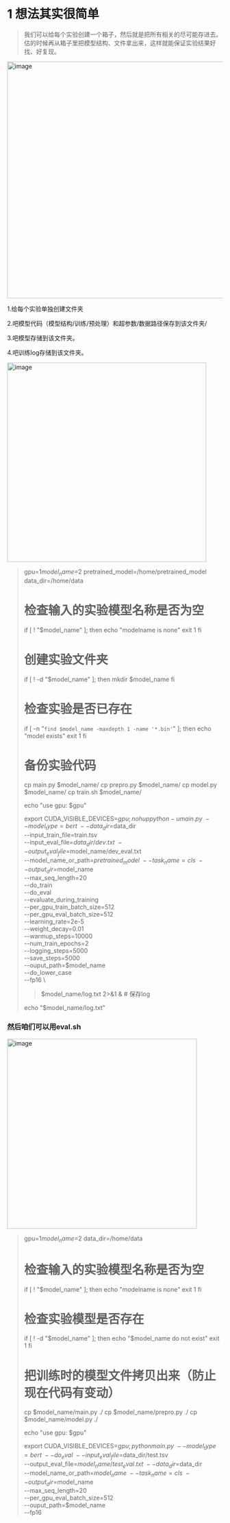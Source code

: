 # 1 想法其实很简单
>我们可以给每个实验创建一个箱子，然后就是把所有相关的尽可能存进去。
>估的时候再从箱子里把模型结构、文件拿出来，这样就能保证实验结果好找、好复现。

<img width="552" alt="image" src="https://user-images.githubusercontent.com/40928887/130567795-5f9ec098-7049-4f55-896e-30f4c2a393e5.png">

1.给每个实验单独创建文件夹

2.吧模型代码（模型结构/训练/预处理）和超参数/数据路径保存到该文件夹/

3.吧模型存储到该文件夹。

4.吧训练log存储到该文件夹。

<img width="465" alt="image" src="https://user-images.githubusercontent.com/40928887/130567941-202772da-3d54-4827-b910-57ce25ecf914.png">

>gpu=$1
>model_name=$2
>pretrained_model=/home/pretrained_model
>data_dir=/home/data
>
># 检查输入的实验模型名称是否为空
>if [ ! "$model_name" ]; then
>    echo "modelname is none"
>    exit 1
>fi
>
># 创建实验文件夹
>if [ ! -d "$model_name" ]; then
>    mkdir $model_name
>fi
>
># 检查实验是否已存在
>if [ -n "`find $model_name -maxdepth 1 -name '*.bin'`" ]; then
>    echo "model exists"
>    exit 1
>fi
>
># 备份实验代码
>cp main.py $model_name/
>cp prepro.py $model_name/
>cp model.py $model_name/
>cp train.sh $model_name/
>
>echo "use gpu: $gpu"
>
>export CUDA_VISIBLE_DEVICES=$gpu; nohup python -u main.py \
>    --model_type=bert \
>    --data_dir=$data_dir \
>    --input_train_file=train.tsv \
>    --input_eval_file=$data_dir/dev.txt\
>    --output_eval_file=$model_name/dev_eval.txt  \
>    --model_name_or_path=$pretrained_model \
>    --task_name=cls \
>    --output_dir=$model_name \
>    --max_seq_length=20 \
>    --do_train \
>    --do_eval \
>    --evaluate_during_training \
>    --per_gpu_train_batch_size=512 \
>    --per_gpu_eval_batch_size=512 \
>    --learning_rate=2e-5 \
>    --weight_decay=0.01 \
>    --warmup_steps=10000 \
>    --num_train_epochs=2 \
>    --logging_steps=5000 \
>    --save_steps=5000 \
>    --ouput_path=$model_name \
>    --do_lower_case \
>    --fp16 \
>    > $model_name/log.txt 2>&1 & # 保存log
>
>echo "$model_name/log.txt"

### 然后咱们可以用eval.sh

<img width="443" alt="image" src="https://user-images.githubusercontent.com/40928887/130568087-0c3227bf-a046-4589-804d-79d27b2e8825.png">

>gpu=$1
>model_name=$2
>data_dir=/home/data
>
># 检查输入的实验模型名称是否为空
>if [ ! "$model_name" ]; then
>    echo "modelname is none"
>    exit 1
>fi
>
># 检查实验模型是否存在
>if [ ! -d "$model_name" ]; then
>    echo "$model_name do not exist"
>    exit 1
>fi
>
># 把训练时的模型文件拷贝出来（防止现在代码有变动）
>cp $model_name/main.py ./
>cp $model_name/prepro.py ./
>cp $model_name/model.py ./
>
>echo "use gpu: $gpu"
>
>export CUDA_VISIBLE_DEVICES=$gpu; python main.py \
>    --model_type=bert \
>    --do_eval \
>    --input_eval_file=$data_dir/test.tsv \
>    --output_eval_file=$model_name/test_eval.txt \
>    --data_dir=$data_dir \
>    --model_name_or_path=$model_name \
>    --task_name=cls \
>    --output_dir=$model_name \
>    --max_seq_length=20 \
>    --per_gpu_eval_batch_size=512 \
>    --ouput_path=$model_name \
>    --fp16
